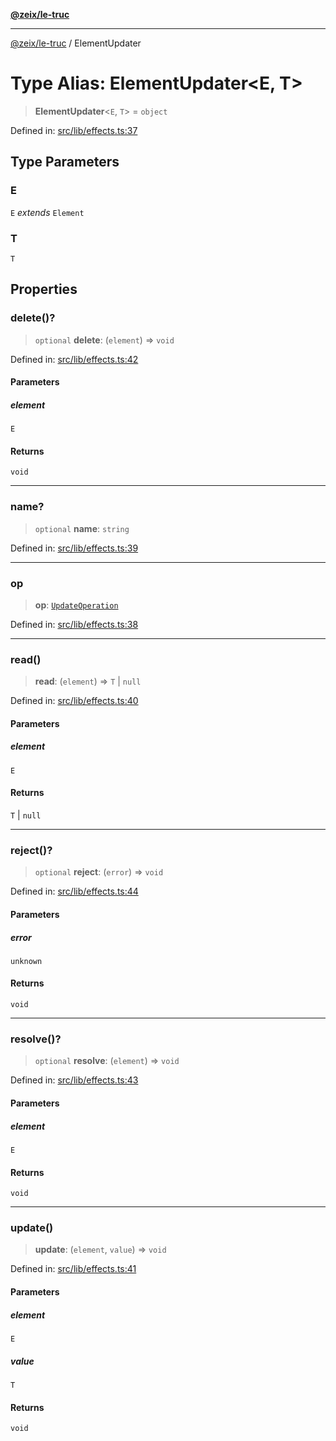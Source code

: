 [**@zeix/le-truc**](../README.md)

---

[@zeix/le-truc](../globals.md) / ElementUpdater

# Type Alias: ElementUpdater\<E, T\>

> **ElementUpdater**\<`E`, `T`\> = `object`

Defined in: [src/lib/effects.ts:37](https://github.com/zeixcom/le-truc/blob/a2e3a5bb1b7ab9e964c80c41c9edbb895cf2ce79/src/lib/effects.ts#L37)

## Type Parameters

### E

`E` _extends_ `Element`

### T

`T`

## Properties

### delete()?

> `optional` **delete**: (`element`) => `void`

Defined in: [src/lib/effects.ts:42](https://github.com/zeixcom/le-truc/blob/a2e3a5bb1b7ab9e964c80c41c9edbb895cf2ce79/src/lib/effects.ts#L42)

#### Parameters

##### element

`E`

#### Returns

`void`

---

### name?

> `optional` **name**: `string`

Defined in: [src/lib/effects.ts:39](https://github.com/zeixcom/le-truc/blob/a2e3a5bb1b7ab9e964c80c41c9edbb895cf2ce79/src/lib/effects.ts#L39)

---

### op

> **op**: [`UpdateOperation`](UpdateOperation.md)

Defined in: [src/lib/effects.ts:38](https://github.com/zeixcom/le-truc/blob/a2e3a5bb1b7ab9e964c80c41c9edbb895cf2ce79/src/lib/effects.ts#L38)

---

### read()

> **read**: (`element`) => `T` \| `null`

Defined in: [src/lib/effects.ts:40](https://github.com/zeixcom/le-truc/blob/a2e3a5bb1b7ab9e964c80c41c9edbb895cf2ce79/src/lib/effects.ts#L40)

#### Parameters

##### element

`E`

#### Returns

`T` \| `null`

---

### reject()?

> `optional` **reject**: (`error`) => `void`

Defined in: [src/lib/effects.ts:44](https://github.com/zeixcom/le-truc/blob/a2e3a5bb1b7ab9e964c80c41c9edbb895cf2ce79/src/lib/effects.ts#L44)

#### Parameters

##### error

`unknown`

#### Returns

`void`

---

### resolve()?

> `optional` **resolve**: (`element`) => `void`

Defined in: [src/lib/effects.ts:43](https://github.com/zeixcom/le-truc/blob/a2e3a5bb1b7ab9e964c80c41c9edbb895cf2ce79/src/lib/effects.ts#L43)

#### Parameters

##### element

`E`

#### Returns

`void`

---

### update()

> **update**: (`element`, `value`) => `void`

Defined in: [src/lib/effects.ts:41](https://github.com/zeixcom/le-truc/blob/a2e3a5bb1b7ab9e964c80c41c9edbb895cf2ce79/src/lib/effects.ts#L41)

#### Parameters

##### element

`E`

##### value

`T`

#### Returns

`void`
